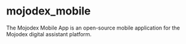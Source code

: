 # mojodex_mobile
The Mojodex Mobile App is an open-source mobile application for the Mojodex digital assistant platform.
